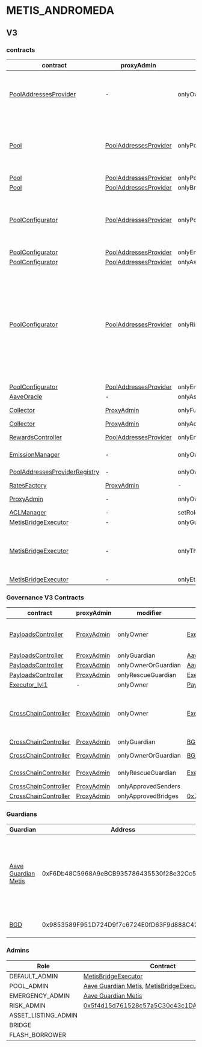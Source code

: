 # METIS_ANDROMEDA 
## V3 
### contracts
| contract |proxyAdmin |modifier |permission owner |functions |
|----------|----------|----------|----------|----------|
|  [PoolAddressesProvider](https://andromeda-explorer.metis.io/address/0xB9FABd7500B2C6781c35Dd48d54f81fc2299D7AF) |  - |  onlyOwner |  [MetisBridgeExecutor](https://andromeda-explorer.metis.io/address/0x8EC77963068474a45016938Deb95E603Ca82a029) |  setMarketId, setAddress, setAddressAsProxy, setPoolImpl, setPoolConfiguratorImpl, setPriceOracle, setACLManager, setACLAdmin, setPriceOracleSentinel, setPoolDataProvider | |--------|--------|--------|--------|--------|
|  [Pool](https://andromeda-explorer.metis.io/address/0x90df02551bB792286e8D4f13E0e357b4Bf1D6a57) |  [PoolAddressesProvider](https://andromeda-explorer.metis.io/address/0xB9FABd7500B2C6781c35Dd48d54f81fc2299D7AF) |  onlyPoolConfigurator |  [PoolConfigurator](https://andromeda-explorer.metis.io/address/0x69FEE8F261E004453BE0800BC9039717528645A6) |  initReserve, dropReserve, setReserveInterestRateStrategyAddress, setConfiguration, updateBridgeProtocolFee, updateFlashloanPremiums, configureEModeCategory, resetIsolationModeTotalDebt | |--------|--------|--------|--------|--------|
|  [Pool](https://andromeda-explorer.metis.io/address/0x90df02551bB792286e8D4f13E0e357b4Bf1D6a57) |  [PoolAddressesProvider](https://andromeda-explorer.metis.io/address/0xB9FABd7500B2C6781c35Dd48d54f81fc2299D7AF) |  onlyPoolAdmin |  [Aave Guardian Metis](https://andromeda-explorer.metis.io/address/0xF6Db48C5968A9eBCB935786435530f28e32Cc501), [MetisBridgeExecutor](https://andromeda-explorer.metis.io/address/0x8EC77963068474a45016938Deb95E603Ca82a029) |  rescueTokens | |--------|--------|--------|--------|--------|
|  [Pool](https://andromeda-explorer.metis.io/address/0x90df02551bB792286e8D4f13E0e357b4Bf1D6a57) |  [PoolAddressesProvider](https://andromeda-explorer.metis.io/address/0xB9FABd7500B2C6781c35Dd48d54f81fc2299D7AF) |  onlyBridge |   |  mintUnbacked, backUnbacked | |--------|--------|--------|--------|--------|
|  [PoolConfigurator](https://andromeda-explorer.metis.io/address/0x69FEE8F261E004453BE0800BC9039717528645A6) |  [PoolAddressesProvider](https://andromeda-explorer.metis.io/address/0xB9FABd7500B2C6781c35Dd48d54f81fc2299D7AF) |  onlyPoolAdmin |  [Aave Guardian Metis](https://andromeda-explorer.metis.io/address/0xF6Db48C5968A9eBCB935786435530f28e32Cc501), [MetisBridgeExecutor](https://andromeda-explorer.metis.io/address/0x8EC77963068474a45016938Deb95E603Ca82a029) |  dropReserve, dropReserve, updateAToken, updateStableDebtToken, updateVariableDebtToken, setReserveActive, updateBridgeProtocolFee, updateFlashloanPremiumTotal, updateFlashloanPremiumToProtocol | |--------|--------|--------|--------|--------|
|  [PoolConfigurator](https://andromeda-explorer.metis.io/address/0x69FEE8F261E004453BE0800BC9039717528645A6) |  [PoolAddressesProvider](https://andromeda-explorer.metis.io/address/0xB9FABd7500B2C6781c35Dd48d54f81fc2299D7AF) |  onlyEmergencyAdmin |  [Aave Guardian Metis](https://andromeda-explorer.metis.io/address/0xF6Db48C5968A9eBCB935786435530f28e32Cc501) |  setPoolPause | |--------|--------|--------|--------|--------|
|  [PoolConfigurator](https://andromeda-explorer.metis.io/address/0x69FEE8F261E004453BE0800BC9039717528645A6) |  [PoolAddressesProvider](https://andromeda-explorer.metis.io/address/0xB9FABd7500B2C6781c35Dd48d54f81fc2299D7AF) |  onlyAssetListingOrPoolAdmins |  [Aave Guardian Metis](https://andromeda-explorer.metis.io/address/0xF6Db48C5968A9eBCB935786435530f28e32Cc501), [MetisBridgeExecutor](https://andromeda-explorer.metis.io/address/0x8EC77963068474a45016938Deb95E603Ca82a029) |  initReserves | |--------|--------|--------|--------|--------|
|  [PoolConfigurator](https://andromeda-explorer.metis.io/address/0x69FEE8F261E004453BE0800BC9039717528645A6) |  [PoolAddressesProvider](https://andromeda-explorer.metis.io/address/0xB9FABd7500B2C6781c35Dd48d54f81fc2299D7AF) |  onlyRiskOrPoolAdmins |  [Aave Guardian Metis](https://andromeda-explorer.metis.io/address/0xF6Db48C5968A9eBCB935786435530f28e32Cc501), [MetisBridgeExecutor](https://andromeda-explorer.metis.io/address/0x8EC77963068474a45016938Deb95E603Ca82a029), [0x5f4d15d761528c57a5C30c43c1DAb26Fc5452731](https://andromeda-explorer.metis.io/address/0x5f4d15d761528c57a5C30c43c1DAb26Fc5452731) |  setReserveBorrowing, setReserveBorrowing, configureReserveAsCollateral, setReserveStableRateBorrowing, setReserveFreeze, setBorrowableInIsolation, setReserveFactor, setDebtCeiling, setSiloedBorrowing, setBorrowCap, setSupplyCap, setLiquidationProtocolFee, setEModeCategory, setAssetEModeCategory, setUnbackedMintCap, setReserveInterestRateStrategyAddress, setReserveFlashLoaning | |--------|--------|--------|--------|--------|
|  [PoolConfigurator](https://andromeda-explorer.metis.io/address/0x69FEE8F261E004453BE0800BC9039717528645A6) |  [PoolAddressesProvider](https://andromeda-explorer.metis.io/address/0xB9FABd7500B2C6781c35Dd48d54f81fc2299D7AF) |  onlyEmergencyOrPoolAdmin |  [Aave Guardian Metis](https://andromeda-explorer.metis.io/address/0xF6Db48C5968A9eBCB935786435530f28e32Cc501), [MetisBridgeExecutor](https://andromeda-explorer.metis.io/address/0x8EC77963068474a45016938Deb95E603Ca82a029) |  setReservePause | |--------|--------|--------|--------|--------|
|  [AaveOracle](https://andromeda-explorer.metis.io/address/0x38D36e85E47eA6ff0d18B0adF12E5fC8984A6f8e) |  - |  onlyAssetListingOrPoolAdmins |  [Aave Guardian Metis](https://andromeda-explorer.metis.io/address/0xF6Db48C5968A9eBCB935786435530f28e32Cc501), [MetisBridgeExecutor](https://andromeda-explorer.metis.io/address/0x8EC77963068474a45016938Deb95E603Ca82a029) |  setAssetSources, setFallbackOracle | |--------|--------|--------|--------|--------|
|  [Collector](https://andromeda-explorer.metis.io/address/0xB5b64c7E00374e766272f8B442Cd261412D4b118) |  [ProxyAdmin](https://andromeda-explorer.metis.io/address/0x1CabD986cBAbDf12E00128DFf03C80ee62C4fd97) |  onlyFundsAdmin |  [MetisBridgeExecutor](https://andromeda-explorer.metis.io/address/0x8EC77963068474a45016938Deb95E603Ca82a029) |  approve, transfer, setFundsAdmin, createStream | |--------|--------|--------|--------|--------|
|  [Collector](https://andromeda-explorer.metis.io/address/0xB5b64c7E00374e766272f8B442Cd261412D4b118) |  [ProxyAdmin](https://andromeda-explorer.metis.io/address/0x1CabD986cBAbDf12E00128DFf03C80ee62C4fd97) |  onlyAdminOrRecipient |  [ProxyAdmin](https://andromeda-explorer.metis.io/address/0x1CabD986cBAbDf12E00128DFf03C80ee62C4fd97), [MetisBridgeExecutor](https://andromeda-explorer.metis.io/address/0x8EC77963068474a45016938Deb95E603Ca82a029) |  withdrawFromStream, cancelStream | |--------|--------|--------|--------|--------|
|  [RewardsController](https://andromeda-explorer.metis.io/address/0x30C1b8F0490fa0908863d6Cbd2E36400b4310A6B) |  [PoolAddressesProvider](https://andromeda-explorer.metis.io/address/0xB9FABd7500B2C6781c35Dd48d54f81fc2299D7AF) |  onlyEmissionManager |  [EmissionManager](https://andromeda-explorer.metis.io/address/0xfDb2580A1ac4CDc67E4236738b28af59e2022Dd2) |  configureAssets, setTransferStrategy, setRewardOracle, setClaimer | |--------|--------|--------|--------|--------|
|  [EmissionManager](https://andromeda-explorer.metis.io/address/0xfDb2580A1ac4CDc67E4236738b28af59e2022Dd2) |  - |  onlyOwner |  [MetisBridgeExecutor](https://andromeda-explorer.metis.io/address/0x8EC77963068474a45016938Deb95E603Ca82a029) |  setClaimer, setEmissionAdmin, setRewardsController | |--------|--------|--------|--------|--------|
|  [PoolAddressesProviderRegistry](https://andromeda-explorer.metis.io/address/0x9E7B73ffD9D2026F3ff4212c29E209E09C8A91F5) |  - |  onlyOwner |  [MetisBridgeExecutor](https://andromeda-explorer.metis.io/address/0x8EC77963068474a45016938Deb95E603Ca82a029) |  registerAddressesProvider, unregisterAddressesProvider | |--------|--------|--------|--------|--------|
|  [RatesFactory](https://andromeda-explorer.metis.io/address/0x87Aaba7cf8e1F319d0E3402d68017171201dEcd5) |  [ProxyAdmin](https://andromeda-explorer.metis.io/address/0x1CabD986cBAbDf12E00128DFf03C80ee62C4fd97) |  - |  - |  - | |--------|--------|--------|--------|--------|
|  [ProxyAdmin](https://andromeda-explorer.metis.io/address/0x1CabD986cBAbDf12E00128DFf03C80ee62C4fd97) |  - |  onlyOwner |  [MetisBridgeExecutor](https://andromeda-explorer.metis.io/address/0x8EC77963068474a45016938Deb95E603Ca82a029) |  changeProxyAdmin, upgrade, upgradeAndCall | |--------|--------|--------|--------|--------|
|  [ACLManager](https://andromeda-explorer.metis.io/address/0xcDCb65fc657B701a5100a12eFB663978E7e8fFB8) |  - |  setRoleAdmin |  [MetisBridgeExecutor](https://andromeda-explorer.metis.io/address/0x8EC77963068474a45016938Deb95E603Ca82a029) |   | |--------|--------|--------|--------|--------|
|  [MetisBridgeExecutor](https://andromeda-explorer.metis.io/address/0x8EC77963068474a45016938Deb95E603Ca82a029) |  - |  onlyGuardian |  [Aave Guardian Metis](https://andromeda-explorer.metis.io/address/0xF6Db48C5968A9eBCB935786435530f28e32Cc501) |  cancel | |--------|--------|--------|--------|--------|
|  [MetisBridgeExecutor](https://andromeda-explorer.metis.io/address/0x8EC77963068474a45016938Deb95E603Ca82a029) |  - |  onlyThis |  [MetisBridgeExecutor](https://andromeda-explorer.metis.io/address/0x8EC77963068474a45016938Deb95E603Ca82a029) |  updateEthereumGovernanceExecutor, updateGuardian, updateDelay, updateGracePeriod, updateMinimumDelay, updateMaximumDelay, executeDelegateCall | |--------|--------|--------|--------|--------|
|  [MetisBridgeExecutor](https://andromeda-explorer.metis.io/address/0x8EC77963068474a45016938Deb95E603Ca82a029) |  - |  onlyEthereumGovernanceExecutor |  [ShortExecutor](https://etherscan.io/address/0xEE56e2B3D491590B5b31738cC34d5232F378a8D5) |  queue | |--------|--------|--------|--------|--------|

### Governance V3 Contracts 
| contract |proxyAdmin |modifier |permission owner |functions |
|----------|----------|----------|----------|----------|
|  [PayloadsController](https://andromeda-explorer.metis.io/address/0x2233F8A66A728FBa6E1dC95570B25360D07D5524) |  [ProxyAdmin](https://andromeda-explorer.metis.io/address/0x1CabD986cBAbDf12E00128DFf03C80ee62C4fd97) |  onlyOwner |  [Executor_lvl1](https://andromeda-explorer.metis.io/address/0x6fD45D32375d5aDB8D76275A3932c740F03a8718) |  updateGasLimit, addVotingPortals, removeVotingPortals, setVotingConfigs, setPowerStrategy | |--------|--------|--------|--------|--------|
|  [PayloadsController](https://andromeda-explorer.metis.io/address/0x2233F8A66A728FBa6E1dC95570B25360D07D5524) |  [ProxyAdmin](https://andromeda-explorer.metis.io/address/0x1CabD986cBAbDf12E00128DFf03C80ee62C4fd97) |  onlyGuardian |  [Aave Guardian Metis](https://andromeda-explorer.metis.io/address/0xF6Db48C5968A9eBCB935786435530f28e32Cc501) |  rescueVotingPortal | |--------|--------|--------|--------|--------|
|  [PayloadsController](https://andromeda-explorer.metis.io/address/0x2233F8A66A728FBa6E1dC95570B25360D07D5524) |  [ProxyAdmin](https://andromeda-explorer.metis.io/address/0x1CabD986cBAbDf12E00128DFf03C80ee62C4fd97) |  onlyOwnerOrGuardian |  [Aave Guardian Metis](https://andromeda-explorer.metis.io/address/0xF6Db48C5968A9eBCB935786435530f28e32Cc501), [Executor_lvl1](https://andromeda-explorer.metis.io/address/0x6fD45D32375d5aDB8D76275A3932c740F03a8718) |  updateGuardian | |--------|--------|--------|--------|--------|
|  [PayloadsController](https://andromeda-explorer.metis.io/address/0x2233F8A66A728FBa6E1dC95570B25360D07D5524) |  [ProxyAdmin](https://andromeda-explorer.metis.io/address/0x1CabD986cBAbDf12E00128DFf03C80ee62C4fd97) |  onlyRescueGuardian |  [Executor_lvl1](https://andromeda-explorer.metis.io/address/0x6fD45D32375d5aDB8D76275A3932c740F03a8718) |   | |--------|--------|--------|--------|--------|
|  [Executor_lvl1](https://andromeda-explorer.metis.io/address/0x6fD45D32375d5aDB8D76275A3932c740F03a8718) |  - |  onlyOwner |  [PayloadsController](https://andromeda-explorer.metis.io/address/0x2233F8A66A728FBa6E1dC95570B25360D07D5524) |  executeTransaction | |--------|--------|--------|--------|--------|
|  [CrossChainController](https://andromeda-explorer.metis.io/address/0x6fDaFb26915ABD6065a1E1501a37Ac438D877f70) |  [ProxyAdmin](https://andromeda-explorer.metis.io/address/0x1CabD986cBAbDf12E00128DFf03C80ee62C4fd97) |  onlyOwner |  [Executor_lvl1](https://andromeda-explorer.metis.io/address/0x6fD45D32375d5aDB8D76275A3932c740F03a8718) |  approveSenders, removeSenders, enableBridgeAdapters, disableBridgeAdapters, updateMessagesValidityTimestamp, allowReceiverBridgeAdapters, disallowReceiverBridgeAdapters | |--------|--------|--------|--------|--------|
|  [CrossChainController](https://andromeda-explorer.metis.io/address/0x6fDaFb26915ABD6065a1E1501a37Ac438D877f70) |  [ProxyAdmin](https://andromeda-explorer.metis.io/address/0x1CabD986cBAbDf12E00128DFf03C80ee62C4fd97) |  onlyGuardian |  [BGD](https://andromeda-explorer.metis.io/address/0x9853589F951D724D9f7c6724E0fD63F9d888C429) |  solveEmergency | |--------|--------|--------|--------|--------|
|  [CrossChainController](https://andromeda-explorer.metis.io/address/0x6fDaFb26915ABD6065a1E1501a37Ac438D877f70) |  [ProxyAdmin](https://andromeda-explorer.metis.io/address/0x1CabD986cBAbDf12E00128DFf03C80ee62C4fd97) |  onlyOwnerOrGuardian |  [BGD](https://andromeda-explorer.metis.io/address/0x9853589F951D724D9f7c6724E0fD63F9d888C429), [Executor_lvl1](https://andromeda-explorer.metis.io/address/0x6fD45D32375d5aDB8D76275A3932c740F03a8718) |  retryEnvelope, retryTransaction, updateGuardian | |--------|--------|--------|--------|--------|
|  [CrossChainController](https://andromeda-explorer.metis.io/address/0x6fDaFb26915ABD6065a1E1501a37Ac438D877f70) |  [ProxyAdmin](https://andromeda-explorer.metis.io/address/0x1CabD986cBAbDf12E00128DFf03C80ee62C4fd97) |  onlyRescueGuardian |  [Executor_lvl1](https://andromeda-explorer.metis.io/address/0x6fD45D32375d5aDB8D76275A3932c740F03a8718) |  emergencyTokenTransfer, emergencyEtherTransfer | |--------|--------|--------|--------|--------|
|  [CrossChainController](https://andromeda-explorer.metis.io/address/0x6fDaFb26915ABD6065a1E1501a37Ac438D877f70) |  [ProxyAdmin](https://andromeda-explorer.metis.io/address/0x1CabD986cBAbDf12E00128DFf03C80ee62C4fd97) |  onlyApprovedSenders |   |  forwardMessage | |--------|--------|--------|--------|--------|
|  [CrossChainController](https://andromeda-explorer.metis.io/address/0x6fDaFb26915ABD6065a1E1501a37Ac438D877f70) |  [ProxyAdmin](https://andromeda-explorer.metis.io/address/0x1CabD986cBAbDf12E00128DFf03C80ee62C4fd97) |  onlyApprovedBridges |  [0x746c675dAB49Bcd5BB9Dc85161f2d7Eb435009bf](https://andromeda-explorer.metis.io/address/0x746c675dAB49Bcd5BB9Dc85161f2d7Eb435009bf) |  receiveCrossChainMessage | |--------|--------|--------|--------|--------|

### Guardians 
| Guardian |Address |Owners |
|----------|----------|----------|
|  [Aave Guardian Metis](https://andromeda-explorer.metis.io/address/0xF6Db48C5968A9eBCB935786435530f28e32Cc501) |  0xF6Db48C5968A9eBCB935786435530f28e32Cc501 |  [0xF0BA0fF18498F6fab57b8286006F9512D6aE2565](https://andromeda-explorer.metis.io/address/0xF0BA0fF18498F6fab57b8286006F9512D6aE2565), [0x80F11A20cd3855cAe3640558Ff320401EE970cFa](https://andromeda-explorer.metis.io/address/0x80F11A20cd3855cAe3640558Ff320401EE970cFa), [0x5bE3E96Cdc3A97628bD7308d3588B9a474F4A54d](https://andromeda-explorer.metis.io/address/0x5bE3E96Cdc3A97628bD7308d3588B9a474F4A54d), [0x585E06CA576D0565a035301819FD2cfD7104c1E8](https://andromeda-explorer.metis.io/address/0x585E06CA576D0565a035301819FD2cfD7104c1E8), [0x285b7EEa81a5B66B62e7276a24c1e0F83F7409c1](https://andromeda-explorer.metis.io/address/0x285b7EEa81a5B66B62e7276a24c1e0F83F7409c1), [0xbd4DCfA978c6D0d342cE36809AfFFa49d4B7f1F7](https://andromeda-explorer.metis.io/address/0xbd4DCfA978c6D0d342cE36809AfFFa49d4B7f1F7), [0xf71fc92e2949ccF6A5Fd369a0b402ba80Bc61E02](https://andromeda-explorer.metis.io/address/0xf71fc92e2949ccF6A5Fd369a0b402ba80Bc61E02), [0x4C30E33758216aD0d676419c21CB8D014C68099f](https://andromeda-explorer.metis.io/address/0x4C30E33758216aD0d676419c21CB8D014C68099f), [0xb647055A9915bF9c8021a684E175A353525b9890](https://andromeda-explorer.metis.io/address/0xb647055A9915bF9c8021a684E175A353525b9890), [0x329c54289Ff5D6B7b7daE13592C6B1EDA1543eD4](https://andromeda-explorer.metis.io/address/0x329c54289Ff5D6B7b7daE13592C6B1EDA1543eD4) | |--------|--------|--------|
|  [BGD](https://andromeda-explorer.metis.io/address/0x9853589F951D724D9f7c6724E0fD63F9d888C429) |  0x9853589F951D724D9f7c6724E0fD63F9d888C429 |  [0xf71fc92e2949ccF6A5Fd369a0b402ba80Bc61E02](https://andromeda-explorer.metis.io/address/0xf71fc92e2949ccF6A5Fd369a0b402ba80Bc61E02), [0x5811d9FF80ff4B73A8F9bA42A6082FaB82E89Ea7](https://andromeda-explorer.metis.io/address/0x5811d9FF80ff4B73A8F9bA42A6082FaB82E89Ea7), [0x0650302887619fa7727D8BD480Cda11A638B219B](https://andromeda-explorer.metis.io/address/0x0650302887619fa7727D8BD480Cda11A638B219B) | |--------|--------|--------|

### Admins 
| Role |Contract |
|----------|----------|
|  DEFAULT_ADMIN |  [MetisBridgeExecutor](https://andromeda-explorer.metis.io/address/0x8EC77963068474a45016938Deb95E603Ca82a029) | |--------|--------|
|  POOL_ADMIN |  [Aave Guardian Metis](https://andromeda-explorer.metis.io/address/0xF6Db48C5968A9eBCB935786435530f28e32Cc501), [MetisBridgeExecutor](https://andromeda-explorer.metis.io/address/0x8EC77963068474a45016938Deb95E603Ca82a029) | |--------|--------|
|  EMERGENCY_ADMIN |  [Aave Guardian Metis](https://andromeda-explorer.metis.io/address/0xF6Db48C5968A9eBCB935786435530f28e32Cc501) | |--------|--------|
|  RISK_ADMIN |  [0x5f4d15d761528c57a5C30c43c1DAb26Fc5452731](https://andromeda-explorer.metis.io/address/0x5f4d15d761528c57a5C30c43c1DAb26Fc5452731) | |--------|--------|
|  ASSET_LISTING_ADMIN |   | |--------|--------|
|  BRIDGE |   | |--------|--------|
|  FLASH_BORROWER |   | |--------|--------|

